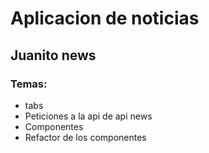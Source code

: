 # Aplicacion de noticias 
## Juanito news

### Temas: 

- tabs
- Peticiones a la api de api news 
- Componentes
- Refactor de los componentes
